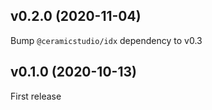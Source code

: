 ## v0.2.0 (2020-11-04)

Bump `@ceramicstudio/idx` dependency to v0.3

## v0.1.0 (2020-10-13)

First release
